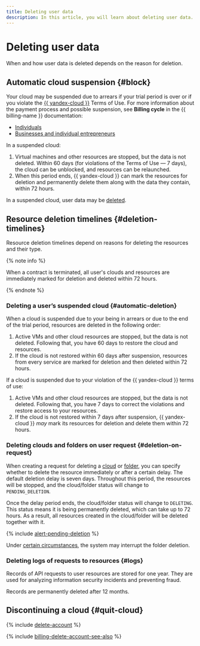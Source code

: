 ```yaml
---
title: Deleting user data
description: In this article, you will learn about deleting user data.
---
```


# Deleting user data

When and how user data is deleted depends on the reason for deletion.

## Automatic cloud suspension {#block}

Your cloud may be suspended due to arrears if your trial period is over or if you violate the [{{ yandex-cloud }}](https://yandex.ru/legal/cloud_termsofuse/?lang=en) Terms of Use. For more information about the payment process and possible suspension, see **Billing cycle** in the {{ billing-name }} documentation:
* [Individuals](../../billing/payment/billing-cycle-individual.md)
* [Businesses and individual entrepreneurs](../../billing/payment/billing-cycle-business.md)

In a suspended cloud:

1. Virtual machines and other resources are stopped, but the data is not deleted. Within 60 days (for violations of the Terms of Use — 7 days), the cloud can be unblocked, and resources can be relaunched.
1. When this period ends, {{ yandex-cloud }} can mark the resources for deletion and permanently delete them along with the data they contain, within 72 hours.

In a suspended cloud, user data may be [deleted](#automatic-deletion).


## Resource deletion timelines {#deletion-timelines}

Resource deletion timelines depend on reasons for deleting the resources and their type.

{% note info %}

When a contract is terminated, all user's clouds and resources are immediately marked for deletion and deleted within 72 hours.

{% endnote %}

### Deleting a user’s suspended cloud {#automatic-deletion}

When a cloud is suspended due to your being in arrears or due to the end of the trial period, resources are deleted in the following order:

1. Active VMs and other cloud resources are stopped, but the data is not deleted. Following that, you have 60 days to restore the cloud and resources.
1. If the cloud is not restored within 60 days after suspension, resources from every service are marked for deletion and then deleted within 72 hours.

If a cloud is suspended due to your violation of the {{ yandex-cloud }} terms of use:

1. Active VMs and other cloud resources are stopped, but the data is not deleted. Following that, you have 7 days to correct the violations and restore access to your resources.
1. If the cloud is not restored within 7 days after suspension, {{ yandex-cloud }} _may_ mark its resources for deletion and delete them within 72 hours.

### Deleting clouds and folders on user request {#deletion-on-request}

When creating a request for deleting a [cloud](../../resource-manager/operations/cloud/delete.md) or [folder](../../resource-manager/operations/folder/delete.md), you can specify whether to delete the resource immediately or after a certain delay. The default deletion delay is seven days. Throughout this period, the resources will be stopped, and the cloud/folder status will change to `PENDING_DELETION`.

Once the delay period ends, the cloud/folder status will change to `DELETING`. This status means it is being permanently deleted, which can take up to 72 hours. As a result, all resources created in the cloud/folder will be deleted together with it.

{% include [alert-pending-deletion](../../_includes/resource-manager/alert-pending-deletion.md) %}

Under [certain circumstances](../../resource-manager/concepts/resources-hierarchy.md#inability-to-delete), the system may interrupt the folder deletion.

### Deleting logs of requests to resources {#logs}

Records of API requests to user resources are stored for one year. They are used for analyzing information security incidents and preventing fraud.

Records are permanently deleted after 12 months.

## Discontinuing a cloud {#quit-cloud}

{% include [delete-account](../../_includes/billing/billing-delete-account.md) %}

{% include [billing-delete-account-see-also](../../_includes/billing/billing-delete-account-see-also.md) %}
